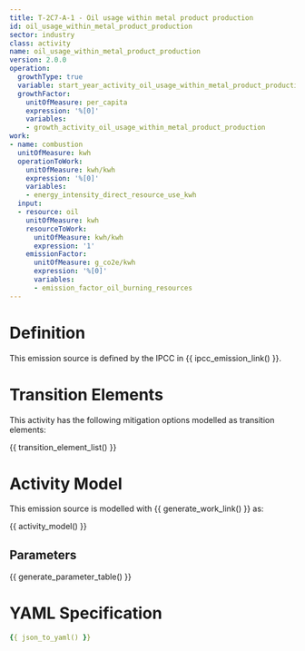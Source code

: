 ```yaml
---
title: T-2C7-A-1 - Oil usage within metal product production
id: oil_usage_within_metal_product_production
sector: industry
class: activity
name: oil_usage_within_metal_product_production
version: 2.0.0
operation:
  growthType: true
  variable: start_year_activity_oil_usage_within_metal_product_production
  growthFactor:
    unitOfMeasure: per_capita
    expression: '%[0]'
    variables:
    - growth_activity_oil_usage_within_metal_product_production
work:
- name: combustion
  unitOfMeasure: kwh
  operationToWork:
    unitOfMeasure: kwh/kwh
    expression: '%[0]'
    variables:
    - energy_intensity_direct_resource_use_kwh
  input:
  - resource: oil
    unitOfMeasure: kwh
    resourceToWork:
      unitOfMeasure: kwh/kwh
      expression: '1'
    emissionFactor:
      unitOfMeasure: g_co2e/kwh
      expression: '%[0]'
      variables:
      - emission_factor_oil_burning_resources
---
```



# Definition
This emission source is defined by the IPCC in {{ ipcc_emission_link() }}.

# Transition Elements

This activity has the following mitigation options modelled as transition elements:

{{ transition_element_list() }}

# Activity Model
This emission source is modelled with {{ generate_work_link() }} as:

{{ activity_model() }}

## Parameters

{{ generate_parameter_table() }}

# YAML Specification

```yaml
{{ json_to_yaml() }}
```

